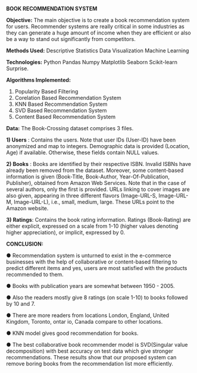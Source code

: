 **BOOK RECOMMENDATION SYSTEM**

**Objective:**
  The main objective is to create a book recommendation system for users. Recommender systems are really critical in some industries as they can generate a huge amount of income when they are efficient or also be a way to stand out significantly from competitors.

**Methods Used:**
Descriptive Statistics Data Visualization Machine Learning

**Technologies:**
Python Pandas Numpy Matplotlib Seaborn Scikit-learn Surprise.

**Algorithms Implemented:**
1) Popularity Based Filtering
2) Corelation Based Recommendation System
3) KNN Based Recommendation System
4) SVD Based Recommendation System
5) Content Based Recommendation System

**Data:**
The Book-Crossing dataset comprises 3 files.

**1) Users** : Contains the users. Note that user IDs (User-ID) have been anonymized and map to integers. Demographic data is provided (Location, Age) if available. Otherwise, these fields contain NULL values.

**2) Books** : Books are identified by their respective ISBN. Invalid ISBNs have already been removed from the dataset. Moreover, some content-based information is given (Book-Title, Book-Author, Year-Of-Publication, Publisher), obtained from Amazon Web Services. Note that in the case of several authors, only the first is provided. URLs linking to cover images are also given, appearing in three different flavors (Image-URL-S, Image-URL-M, Image-URL-L), i.e., small, medium, large. These URLs point to the Amazon website.

**3) Ratings**: Contains the book rating information. Ratings (Book-Rating) are either explicit, expressed on a scale from 1-10 (higher values denoting higher appreciation), or implicit, expressed by 0.

**CONCLUSION:**

● Recommendation system is unturned to exist in the e-commerce businesses with the help of collaborative or content-based filtering to predict different items and yes, users are most satisfied with the products recommended to them.

● Books with publication years are somewhat between 1950 - 2005.

● Also the readers mostly give 8 ratings (on scale 1-10) to books followed by 10 and 7.

● There are more readers from locations London, England, United Kingdom, Toronto, ontar io, Canada compare to other locations.

● KNN model gives good recommendation for books.

● The best collaborative book recommender model is SVD(Singular value decomposition) with best accuracy on test data which give stronger recommendations. These results show that our proposed system can remove boring books from the recommendation list more efficiently.
